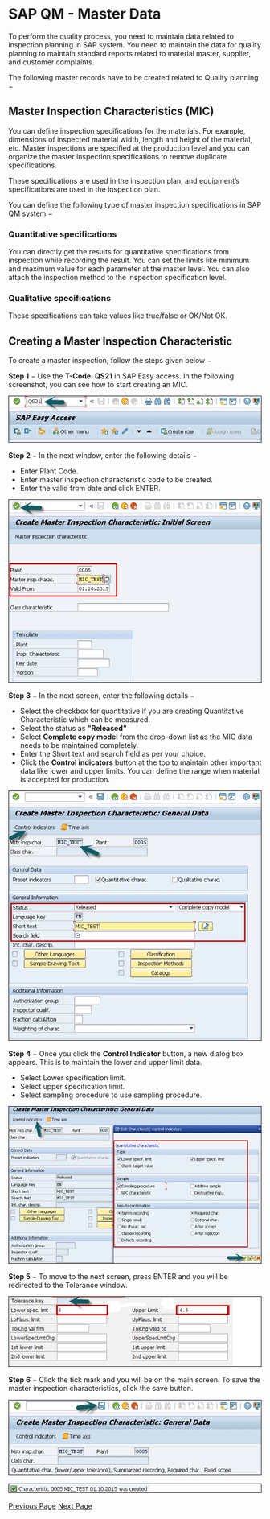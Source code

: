 # SAP QM - Master Data
To perform the quality process, you need to maintain data related to inspection planning in SAP system. You need to maintain the data for quality planning to maintain standard reports related to material master, supplier, and customer complaints.

The following master records have to be created related to Quality planning −

## Master Inspection Characteristics (MIC)
You can define inspection specifications for the materials. For example, dimensions of inspected material width, length and height of the material, etc. Master inspections are specified at the production level and you can organize the master inspection specifications to remove duplicate specifications.

These specifications are used in the inspection plan, and equipment’s specifications are used in the inspection plan.

You can define the following type of master inspection specifications in SAP QM system −

### Quantitative specifications
You can directly get the results for quantitative specifications from inspection while recording the result. You can set the limits like minimum and maximum value for each parameter at the master level. You can also attach the inspection method to the inspection specification level.

### Qualitative specifications
These specifications can take values like true/false or OK/Not OK.

## Creating a Master Inspection Characteristic
To create a master inspection, follow the steps given below −

**Step 1** − Use the **T-Code: QS21** in SAP Easy access. In the following screenshot, you can see how to start creating an MIC.

![Create MIC](../sap_qm/images/create_mic.jpg)

**Step 2** − In the next window, enter the following details −

   * Enter Plant Code.
   * Enter master inspection characteristic code to be created.
   * Enter the valid from date and click ENTER.

![Master Inspection](../sap_qm/images/master_inspection.jpg)

**Step 3** − In the next screen, enter the following details −

   * Select the checkbox for quantitative if you are creating Quantitative Characteristic which can be measured.
   * Select the status as **"Released"**
   * Select **Complete copy model** from the drop-down list as the MIC data needs to be maintained completely.
   * Enter the Short text and search field as per your choice.
   * Click the **Control indicators** button at the top to maintain other important data like lower and upper limits. You can define the range when material is accepted for production.

![Control Indicators](../sap_qm/images/control_indicators.jpg)

**Step 4** − Once you click the **Control Indicator** button, a new dialog box appears. This is to maintain the lower and upper limit data.

   * Select Lower specification limit.
   * Select upper specification limit.
   * Select sampling procedure to use sampling procedure.

![Sampling Procedure](../sap_qm/images/sampling_procedure.jpg)

**Step 5** − To move to the next screen, press ENTER and you will be redirected to the Tolerance window.

![Tolerance Key](../sap_qm/images/tolerance_key.jpg)

**Step 6** − Click the tick mark and you will be on the main screen. To save the master inspection characteristics, click the save button.

![General Data](../sap_qm/images/general_data.jpg)



![Created MIC](../sap_qm/images/created_mic.jpg)


[Previous Page](../sap_qm/sap_qm_integration.md) [Next Page](../sap_qm/sap_qm_inspection_methods.md) 
